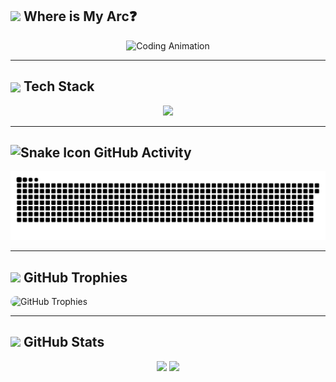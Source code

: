 <h2>
  <img src="https://em-content.zobj.net/source/microsoft-teams/363/compass_1f9ed.png" width="30" />
  Where is My Arc❓
</h2>
<p align="center">
  <img src="https://media.giphy.com/media/qgQUggAC3Pfv687qPC/giphy.gif" width="300" alt="Coding Animation" />
</p>





---

<h2 >
  <img src="https://em-content.zobj.net/source/microsoft-teams/363/fire_1f525.png" width="30" style="vertical-align: middle;" />
  Tech Stack
</h2>
<p align="center">
  <img src="https://skillicons.dev/icons?i=c,cpp,java,python,js,ts,html,css,bootstrap,tailwind,react,redux,nextjs,vite,nodejs,express,nestjs,graphql,npm,postman,git,github,gitlab,jquery,sass,figma,githubactions,mysql,postgres,vercel,regex,vitest,mui&perline=10" />
</p>


---
<h2>
  <img src="https://em-content.zobj.net/source/animated-noto-color-emoji/356/snake_1f40d.gif" width="30" alt="Snake Icon" />
  GitHub Activity
</h2>
<p align="center">
  <img src="https://raw.githubusercontent.com/devMohamed-Hassan/devMohamed-Hassan/output/github-snake-dark.svg" alt="GitHub Snake" />
</p>

---

## <img src="https://em-content.zobj.net/source/microsoft-teams/363/trophy_1f3c6.png" width="30" /> GitHub Trophies



<p>
  <img 
    src="https://github-profile-trophy.vercel.app/?username=devMohamed-Hassan&theme=github&margin-w=30&no-frame=0&column=8" 
    alt="GitHub Trophies"
    style="max-width: 100%; height: auto; border-radius: 10px;" 
  />
</p>

---

<h2>
  <img src="https://em-content.zobj.net/source/microsoft-teams/363/rocket_1f680.png" width="30" />
  GitHub Stats
</h2>

<p align="center">
  
   <span>
    <img src="https://github-readme-stats.vercel.app/api/top-langs/?username=devMohamed-Hassan&layout=compact&theme=tokyonight&langs_count=10" height="160" />
  </span>
  
  <span>
    <img src="https://github-readme-stats.vercel.app/api?username=devMohamed-Hassan&show_icons=true&include_all_commits=true&count_private=true&hide_title=true&theme=radical&rank_icon=github" height="160" />
  </span>
  
</p>
